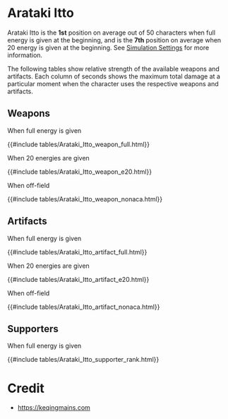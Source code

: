 # Arataki Itto

Arataki Itto is the **1st** position on average out of 50
characters when full energy is given at the beginning, and is the
**7th** position on average when 20 energy is given at the
beginning. See [Simulation Settings](./simulation_settings.md) for more
information.

The following tables show relative strength of the available weapons and
artifacts. Each column of seconds shows the maximum total damage at a
particular moment when the character uses the respective weapons and
artifacts.

## Weapons

When full energy is given

{{#include tables/Arataki_Itto_weapon_full.html}}

When 20 energies are given

{{#include tables/Arataki_Itto_weapon_e20.html}}

When off-field

{{#include tables/Arataki_Itto_weapon_nonaca.html}}

## Artifacts

When full energy is given

{{#include tables/Arataki_Itto_artifact_full.html}}

When 20 energies are given

{{#include tables/Arataki_Itto_artifact_e20.html}}

When off-field

{{#include tables/Arataki_Itto_artifact_nonaca.html}}

## Supporters

When full energy is given

{{#include tables/Arataki_Itto_supporter_rank.html}}

# Credit

- <https://keqingmains.com>
